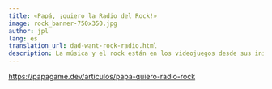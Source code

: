 ```yaml
---
title: «Papá, ¡quiero la Radio del Rock!»
image: rock_banner-750x350.jpg
author: jpl
lang: es
translation_url: dad-want-rock-radio.html
description: La música y el rock están en los videojuegos desde sus inicios, con clásicas melodías o populares temas. Tocar instrumentos, conciertos y experiencias.
---
```


https://papagame.dev/articulos/papa-quiero-radio-rock
